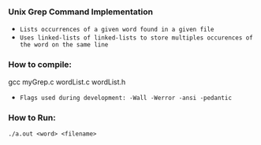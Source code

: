 ### Unix Grep Command Implementation
* `Lists occurrences of a given word found in a given file`
* `Uses linked-lists of linked-lists to store multiples occurences of the word on the same line`

### How to compile:
gcc myGrep.c wordList.c wordList.h
* `Flags used during development: -Wall -Werror -ansi -pedantic`

### How to Run:
`./a.out <word> <filename>`
